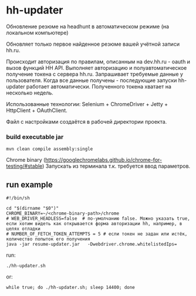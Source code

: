# hh-updater
Обновление резюме на headhunt в автоматическом режиме (на локальном компьютере)

Обновляет только первое найденное резюме вашей учётной записи hh.ru. 

Происходит авторизация по правилам, описанным на dev.hh.ru - oauth и вызов функций HH API.
Выполняет авторизацию и полуавтоматическое получение токена с сервера hh.ru.
Запрашивает требуемые данные у пользователя. 
Когда все данные получены - последующие запуски hh-updater работает автоматически. 
Полученного токена хватает на несколько недель.  

Использованные технологии: Selenium + ChromeDriver + Jetty + HttpClient + OAuthClient. 

Файл с настройками создаётся в рабочей директории проекта.

### build executable jar
```
mvn clean compile assembly:single
```

Chrome binary (https://googlechromelabs.github.io/chrome-for-testing/#stable)
Запускать из терминала т.к. требуется ввод параметров.

## run example
``` 
#!/bin/sh

cd "$(dirname "$0")"
CHROME_BINARY=~/<chrome-binary-path>/chrome
# WEB_DRIVER_HEADLESS=false  # по-умолчанию false. Можно указать true, если хотим видеть как открывается форма авторизации hh, например, в целях отладки
# NUMBER_OF_FETCH_TOKEN_ATTEMPTS = 5 # если токен не задан или истёк, количество попыток его получения
java -jar resume-updater.jar   -Dwebdriver.chrome.whitelistedIps= 
```

run: 
```
./hh-updater.sh
```
or:
```
while true; do ./hh-updater.sh; sleep 14400; done
``` 



